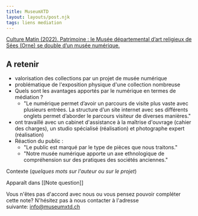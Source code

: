 ```yaml
---
title: MuseumXTD
layout: layouts/post.njk
tags: liens mediation
---
```

[Culture Matin (2022). Patrimoine : le Musée départemental d’art religieux de Sées (Orne) se double d’un musée numérique.](https://www.culturematin.com/publics/mediation/pratiques/patrimoine-le-musee-departemental-d-art-religieux-de-sees-orne-se-double-d-un-musee-numerique.html?nl=102360&utm_source=email&utm_id=262150&utm_campaign=newsletter-culturematin-2022-08-31)

## A retenir
- valorisation des collections par un projet de musée numérique  
-   problématique de l'exposition physique d'une collection nombreuse
-   Quels sont les avantages apportés par le numérique en termes de médiation ?
    -   "Le numérique permet d’avoir un parcours de visite plus vaste avec plusieurs entrées. La structure d’un site internet avec ses différents onglets permet d’aborder le parcours visiteur de diverses manières."
-   ont travaillé avec un cabinet d'assistance à la maîtrise d'ouvrage (cahier des charges), un studio spécialisé (réalisation) et photographe expert (réalisation)
-   Réaction du public :
    -   "Le public est marqué par le type de pièces que nous traitons."
    -   "Notre musée numérique apporte un axe ethnologique de compréhension sur des pratiques des sociétés anciennes."

  
Contexte (*quelques mots sur l'auteur ou sur le projet*)


Apparaît dans [[Note question]]

Vous n'êtes pas d'accord avec nous ou vous pensez pouvoir compléter cette note? N'hésitez pas à nous contacter à l'adresse suivante: [info@museumxtd.ch](mailto:info@museumxtd.ch)